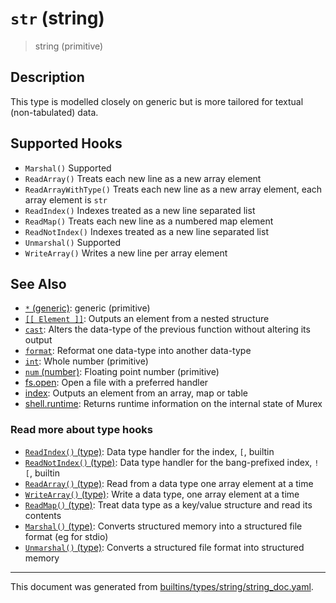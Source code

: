 # `str` (string)

> string (primitive)

## Description

This type is modelled closely on generic but is more tailored for textual
(non-tabulated) data.

## Supported Hooks

* `Marshal()`
    Supported
* `ReadArray()`
    Treats each new line as a new array element
* `ReadArrayWithType()`
    Treats each new line as a new array element, each array element is `str` 
* `ReadIndex()`
    Indexes treated as a new line separated list
* `ReadMap()`
    Treats each new line as a numbered map element
* `ReadNotIndex()`
    Indexes treated as a new line separated list
* `Unmarshal()`
    Supported
* `WriteArray()`
    Writes a new line per array element

## See Also

* [`*` (generic)](../types/generic.md):
  generic (primitive)
* [`[[ Element ]]`](../parser/element.md):
  Outputs an element from a nested structure
* [`cast`](../commands/cast.md):
  Alters the data-type of the previous function without altering its output
* [`format`](../commands/format.md):
  Reformat one data-type into another data-type
* [`int`](../types/int.md):
  Whole number (primitive)
* [`num` (number)](../types/num.md):
  Floating point number (primitive)
* [fs.open](../commands/open.md):
  Open a file with a preferred handler
* [index](../parser/item-index.md):
  Outputs an element from an array, map or table
* [shell.runtime](../commands/runtime.md):
  Returns runtime information on the internal state of Murex

### Read more about type hooks

- [`ReadIndex()` (type)](../apis/ReadIndex.md): Data type handler for the index, `[`, builtin
- [`ReadNotIndex()` (type)](../apis/ReadNotIndex.md): Data type handler for the bang-prefixed index, `![`, builtin
- [`ReadArray()` (type)](../apis/ReadArray.md): Read from a data type one array element at a time
- [`WriteArray()` (type)](../apis/WriteArray.md): Write a data type, one array element at a time
- [`ReadMap()` (type)](../apis/ReadMap.md): Treat data type as a key/value structure and read its contents
- [`Marshal()` (type)](../apis/Marshal.md): Converts structured memory into a structured file format (eg for stdio)
- [`Unmarshal()` (type)](../apis/Unmarshal.md): Converts a structured file format into structured memory

<hr/>

This document was generated from [builtins/types/string/string_doc.yaml](https://github.com/lmorg/murex/blob/master/builtins/types/string/string_doc.yaml).